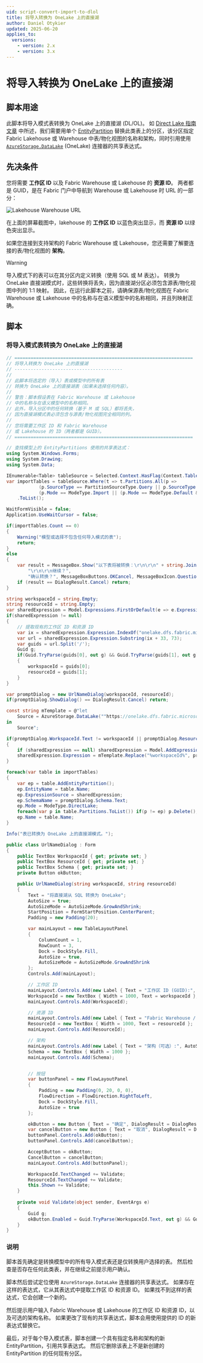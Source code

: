 ```yaml
---
uid: script-convert-import-to-dlol
title: 将导入转换为 OneLake 上的直接湖
author: Daniel Otykier
updated: 2025-06-20
applies_to:
  versions:
    - version: 2.x
    - version: 3.x
---
```


# 将导入转换为 OneLake 上的直接湖

## 脚本用途

此脚本将导入模式表转换为 OneLake 上的直接湖 (DL/OL)。 如 [Direct Lake 指南文章](xref:direct-lake-guidance) 中所述，我们需要用单个 [EntityPartition](https://learn.microsoft.com/en-us/dotnet/api/microsoft.analysisservices.tabular.entitypartitionsource?view=analysisservices-dotnet) 替换此类表上的分区，该分区指定 Fabric Lakehouse 或 Warehouse 中表/物化视图的名称和架构，同时引用使用 [`AzureStorage.DataLake`](https://learn.microsoft.com/en-us/powerquery-m/azurestorage-datalake) (OneLake) 连接器的共享表达式。

## 先决条件

您将需要 **工作区 ID** 以及 Fabric Warehouse 或 Lakehouse 的 **资源 ID**。 两者都是 GUID，是在 Fabric 门户中导航到 Warehouse 或 Lakehouse 时 URL 的一部分：

![Lakehouse Warehouse URL](~/content/assets/images/lakehouse-warehouse-url.png)

在上面的屏幕截图中，lakehouse 的 **工作区 ID** 以蓝色突出显示，而 **资源 ID** 以绿色突出显示。

如果您连接到支持架构的 Fabric Warehouse 或 Lakehouse，您还需要了解要连接的表/物化视图的 **架构**。

> [!WARNING]
> 导入模式下的表可以在其分区内定义转换（使用 SQL 或 M 表达）。 转换为 OneLake 直接湖模式时，这些转换将丢失，因为直接湖分区必须包含源表/物化视图中列的 1:1 映射。 因此，在运行此脚本之前，请确保源表/物化视图在 Fabric Warehouse 或 Lakehouse 中的名称与在语义模型中的名称相同，并且列映射正确。

## 脚本

### 将导入模式表转换为 OneLake 上的直接湖

```csharp
// ==================================================================
// 将导入转换为 OneLake 上的直接湖
// ----------------------------------------
// 
// 此脚本将选定的（导入）表或模型中的所有表
// 转换为 OneLake 上的直接湖表（如果未选择任何内容）。
//
// 警告：脚本假设表在 Fabric Warehouse 或 Lakehouse
// 中的名称与在语义模型中的名称相同。
// 此外，导入分区中的任何转换（基于 M 或 SQL）都将丢失，
// 因为直接湖模式表必须包含与源表/物化视图完全相同的列。
//
// 您将需要工作区 ID 和 Fabric Warehouse
// 或 Lakehouse 的 ID（两者都是 GUID）。
// ==================================================================

// 查找模型上的 EntityPartitions 使用的共享表达式：
using System.Windows.Forms;
using System.Drawing;
using System.Data;

IEnumerable<Table> tableSource = Selected.Context.HasFlag(Context.Tables) ? (IEnumerable<Table>)Selected.Tables : Model.Tables;
var importTables = tableSource.Where(t => t.Partitions.All(p => 
            (p.SourceType == PartitionSourceType.Query || p.SourceType == PartitionSourceType.M) && 
            (p.Mode == ModeType.Import || (p.Mode == ModeType.Default && Model.DefaultMode == ModeType.Import))))
    .ToList();

WaitFormVisible = false;
Application.UseWaitCursor = false;

if(importTables.Count == 0)
{
    Warning("模型或选择不包含任何导入模式的表");
    return;
}
else
{
    var result = MessageBox.Show("以下表将被转换：\r\n\r\n" + string.Join("\r\n", importTables.Select(t => "  - " + t.Name)) +
        "\r\n\r\n继续？",
        "确认转换？", MessageBoxButtons.OKCancel, MessageBoxIcon.Question);
    if (result == DialogResult.Cancel) return;
}

string workspaceId = string.Empty;
string resourceId = string.Empty;
var sharedExpression = Model.Expressions.FirstOrDefault(e => e.Expression.Contains("AzureStorage.DataLake"));
if(sharedExpression != null)
{
    // 提取现有的工作区 ID 和资源 ID
    var ix = sharedExpression.Expression.IndexOf("onelake.dfs.fabric.microsoft.com");
    var url = sharedExpression.Expression.Substring(ix + 33, 73);
    var guids = url.Split('/');
    Guid g;
    if(Guid.TryParse(guids[0], out g) && Guid.TryParse(guids[1], out g))
    {
        workspaceId = guids[0];
        resourceId = guids[1];
    }
}

var promptDialog = new UrlNameDialog(workspaceId, resourceId);
if(promptDialog.ShowDialog() == DialogResult.Cancel) return;

const string mTemplate = @"let
    Source = AzureStorage.DataLake(""https://onelake.dfs.fabric.microsoft.com/%workspaceId%/%resourceId%"", [HierarchicalNavigation=true])
in
    Source";

if(promptDialog.WorkspaceId.Text != workspaceId || promptDialog.ResourceId.Text != resourceId)
{
    if (sharedExpression == null) sharedExpression = Model.AddExpression("DatabaseQuery");
    sharedExpression.Expression = mTemplate.Replace("%workspaceId%", promptDialog.WorkspaceId.Text).Replace("%resourceId%", promptDialog.ResourceId.Text);
}

foreach(var table in importTables)
{
    var ep = table.AddEntityPartition();
    ep.EntityName = table.Name;
    ep.ExpressionSource = sharedExpression;
    ep.SchemaName = promptDialog.Schema.Text;
    ep.Mode = ModeType.DirectLake;
    foreach(var p in table.Partitions.ToList()) if(p != ep) p.Delete();
    ep.Name = table.Name;
}

Info("表已转换为 OneLake 上的直接湖模式。");

public class UrlNameDialog : Form
{
    public TextBox WorkspaceId { get; private set; }
    public TextBox ResourceId { get; private set; }
    public TextBox Schema { get; private set; }
    private Button okButton;

    public UrlNameDialog(string workspaceId, string resourceId)
    {
        Text = "将直接湖从 SQL 转换为 OneLake";
        AutoSize = true;
        AutoSizeMode = AutoSizeMode.GrowAndShrink;
        StartPosition = FormStartPosition.CenterParent;
        Padding = new Padding(20);

        var mainLayout = new TableLayoutPanel
        {
            ColumnCount = 1,
            RowCount = 3,
            Dock = DockStyle.Fill,
            AutoSize = true,
            AutoSizeMode = AutoSizeMode.GrowAndShrink
        };
        Controls.Add(mainLayout);

        // 工作区 ID
        mainLayout.Controls.Add(new Label { Text = "工作区 ID (GUID):", AutoSize = true });
        WorkspaceId = new TextBox { Width = 1000, Text = workspaceId };
        mainLayout.Controls.Add(WorkspaceId);

        // 资源 ID
        mainLayout.Controls.Add(new Label { Text = "Fabric Warehouse / Lakehouse ID (GUID):", AutoSize = true, Padding = new Padding(0, 20, 0, 0) });
        ResourceId = new TextBox { Width = 1000, Text = resourceId };
        mainLayout.Controls.Add(ResourceId);

        // 架构
        mainLayout.Controls.Add(new Label { Text = "架构（可选）:", AutoSize = true, Padding = new Padding(0, 20, 0, 0) });
        Schema = new TextBox { Width = 1000 };
        mainLayout.Controls.Add(Schema);


        // 按钮
        var buttonPanel = new FlowLayoutPanel
        {
            Padding = new Padding(0, 20, 0, 0),
            FlowDirection = FlowDirection.RightToLeft,
            Dock = DockStyle.Fill,
            AutoSize = true
        };

        okButton = new Button { Text = "确定", DialogResult = DialogResult.OK, AutoSize = true, Enabled = false };
        var cancelButton = new Button { Text = "取消", DialogResult = DialogResult.Cancel, AutoSize = true };
        buttonPanel.Controls.Add(okButton);
        buttonPanel.Controls.Add(cancelButton);

        AcceptButton = okButton;
        CancelButton = cancelButton;
        mainLayout.Controls.Add(buttonPanel);

        WorkspaceId.TextChanged += Validate;
        ResourceId.TextChanged += Validate;
        this.Shown += Validate;
    }
    
    private void Validate(object sender, EventArgs e)
    {
        Guid g;
        okButton.Enabled = Guid.TryParse(WorkspaceId.Text, out g) && Guid.TryParse(ResourceId.Text, out g);
    }
}
```

### 说明

脚本首先确定是转换模型中的所有导入模式表还是仅转换用户选择的表。 然后检查是否存在任何此类表，并在继续之前提示用户确认。

脚本然后尝试定位使用 `AzureStorage.DataLake` 连接器的共享表达式。 如果存在这样的表达式，它从其表达式中提取工作区 ID 和资源 ID。 如果找不到这样的表达式，它会创建一个新的。

然后提示用户输入 Fabric Warehouse 或 Lakehouse 的工作区 ID 和资源 ID，以及可选的架构名称。 如果更改了现有的共享表达式，脚本会用使用提供的 ID 的新表达式替换它。

最后，对于每个导入模式表，脚本创建一个具有指定名称和架构的新 EntityPartition，引用共享表达式。 然后它删除该表上不是新创建的 EntityPartition 的任何现有分区。